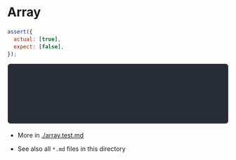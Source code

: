 # Array

```js
assert({
  actual: [true],
  expect: [false],
});
```

![img](array/array_first_item_diff/throw.svg)

- More in [./array.test.md](./array.test.md)

- See also all `*.md` files in this directory
